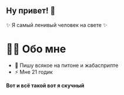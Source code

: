 ## Ну привет! 👋

✨ Я самый ленивый человек на свете ✨

# 🙋‍♂️ Обо мне

- 👯 Пишу всякое на питоне и жабасприпте
- ⚡ Мне 21 годик

**Вот и всё такой вот я скучный**
